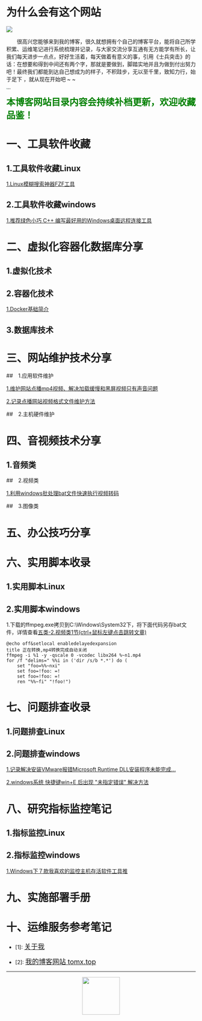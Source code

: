 # 为什么会有这个网站

<img src="https://i.ibb.co/fDT7Gmc/logo.png">

&emsp;&emsp;很高兴您能够来到我的博客，很久就想拥有个自己的博客平台，能将自己所学积累、运维笔记进行系统梳理并记录，与大家交流分享互通有无方能学有所长，让我们每天进步一点点，好好生活着，每天做着有意义的事，引用《士兵突击》的话：在想要和得到中间还有两个字，那就是要做到，脚踏实地并且为做到付出努力吧！最终我们都能到达自己想成为的样子，不积跬步，无以至千里，致知力行，始于足下 ，就从现在开始吧 ~ ~

<img src="https://i.ibb.co/GcZ9WQy/20240922170354.jpg" alt="里尔克" style="zoom: 20%;" /> 



**<font size=5><font color=green>本博客网站目录内容会持续补档更新，欢迎收藏品鉴！</font></font>**

# 一、工具软件收藏

 ## 1.工具软件收藏Linux

[1.Linux模糊搜索神器FZF工具](https://www.toutiao.com/article/7419976751167603236/)

 ## 2.工具软件收藏windows

[1.推荐绿色小巧 C++ 编写最好用的Windows桌面远程连接工具](https://www.toutiao.com/article/7419947803209761292/)

#  二、虚拟化容器化数据库分享

  ## 1.虚拟化技术

  ## 2.容器化技术

[1.Docker基础简介](https://www.toutiao.com/article/7419992884658586175/)

  ## 3.数据库技术

# 三、网站维护技术分享

##　1.应用软件维护

[1.维护网站点播mp4视频、解决加载缓慢和黑屏视频只有声音问题](https://mp.weixin.qq.com/s?__biz=MzI2MjUzMzU2MQ==&mid=2247483716&idx=1&sn=7f8ad39a69f9750c56679b2e6169fd9a&chksm=ea48f992dd3f7084cb05c30187c89cd7f513e65a821173a2d8b3f265048fc859b228344f647d#rd)

[2.记录点播网站视频格式文件维护方法](https://mp.weixin.qq.com/s?__biz=MzI2MjUzMzU2MQ==&mid=2247483820&idx=1&sn=264864e8edacb0cd3c378750fe8c9a62&chksm=ea48f97add3f706cdeac15669c736babadf887ea34d4fd95534ec94aec3b7166d2608379a386&token=1457394810&lang=zh_CN#rd)

##　2.主机硬件维护

# 四、音视频技术分享

## 1.音频类

 ##　2.视频类

<a id="ffmpeg.bat"> [1.利用windows批处理bat文件快速执行视频转码](https://mp.weixin.qq.com/s?__biz=MzI2MjUzMzU2MQ==&mid=2247483734&idx=1&sn=a15fda0ffdd27da10fcf844efc07c5cb&chksm=ea48f980dd3f70967ef115758ba58a3a22f1ea0383b8812c4a11b90fc3424c0db58af4efbc8f#rd)</a></a>

##　3.图像类

# 五、办公技巧分享

# 六、实用脚本收录

  ## 1.实用脚本Linux
  ## 2.实用脚本windows

1.下载的ffmpeg.exe拷贝到C:\Windows\System32下，将下面代码另存bat文件，详情查看<a href="#ffmpeg.bat">五类-2.视频类1节(ctrl+鼠标左键点击跳转文章)</a>

```
@echo off&setlocal enabledelayedexpansion
title 正在转换,mp4转换完成自动关闭
ffmpeg -i %1 -y -qscale 0 -vcodec libx264 %~n1.mp4
for /f "delims=" %%i in ('dir /s/b *.*') do (
    set "foo=%%~nxi"
    set foo=!foo: =!
    set foo=!foo: =!
    ren "%%~fi" "!foo!")
```



# 七、问题排查收录

## 1.问题排查Linux
## 2.问题排查windows

[1.记录解决安装VMware报错Microsoft Runtime DLL安装程序未能完成...](https://mp.weixin.qq.com/s?__biz=MzI2MjUzMzU2MQ==&mid=2247483760&idx=1&sn=191e4f693a5389ac37e061d763c400fd&chksm=ea48f9a6dd3f70b0a7fac27e16ed593a8b56b9189d9ef0c1c3e1908062b74198ed22f41ca21f#rd)

[2.windows系统 快捷键win+E 后出现 "未指定错误" 解决方法](https://www.toutiao.com/article/7417401315820651034/)

# 八、研究指标监控笔记

## 1.指标监控Linux
## 2.指标监控windows

[1.Windows下７款我喜欢的监控主机存活软件工具推](https://mp.weixin.qq.com/s?__biz=MzI2MjUzMzU2MQ==&mid=2247483710&idx=1&sn=341f5b24421f39b0bd1f9027502de0bb&chksm=ea48f9e8dd3f70fe301ec645f516a8a6996d56bf32c64407fb4ff0671d076fb6c3b9c316bdb7#rd)

# 九、实施部署手册

# 十、运维服务参考笔记





* [1]: <font size=4>[关于我](https://mp.weixin.qq.com/s?__biz=MzI2MjUzMzU2MQ==&mid=2247483808&idx=1&sn=3a71afb038e39b4367254215a8b17be8&chksm=ea48f976dd3f7060dc2dc2b84904dc92429b6a0fbf21115f0d4d6d91f312e0133cd179fe0e37#rd) </font>

* [2]: <font size=4>[我的博客网站 tomx.top](http://tomx.top) </font>

------

<center>
    <img src="https://i.ibb.co/nRqz7K0/tomx-top-1000.png" style="width: 100px;">
</center>
